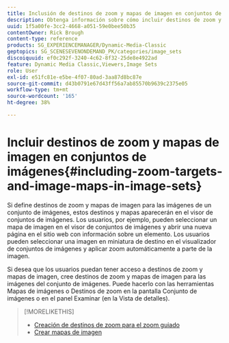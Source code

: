 ```yaml
---
title: Inclusión de destinos de zoom y mapas de imagen en conjuntos de imágenes
description: Obtenga información sobre cómo incluir destinos de zoom y mapas de imagen en conjuntos de imágenes en Adobe Dynamic Media Classic.
uuid: 1f5a00fe-3cc2-4668-a051-59e0bee50b35
contentOwner: Rick Brough
content-type: reference
products: SG_EXPERIENCEMANAGER/Dynamic-Media-Classic
geptopics: SG_SCENESEVENONDEMAND_PK/categories/image_sets
discoiquuid: ef0c292f-3240-4c62-8f32-25de8e4922ad
feature: Dynamic Media Classic,Viewers,Image Sets
role: User
exl-id: e51fc81e-e5be-4f07-80ad-3aa87d8bc87e
source-git-commit: d43b0791e67d43ff56a7ab85570b9639c2375e05
workflow-type: tm+mt
source-wordcount: '165'
ht-degree: 38%

---
```


# Incluir destinos de zoom y mapas de imagen en conjuntos de imágenes{#including-zoom-targets-and-image-maps-in-image-sets}

Si define destinos de zoom y mapas de imagen para las imágenes de un conjunto de imágenes, estos destinos y mapas aparecerán en el visor de conjuntos de imágenes. Los usuarios, por ejemplo, pueden seleccionar un mapa de imagen en el visor de conjuntos de imágenes y abrir una nueva página en el sitio web con información sobre un elemento. Los usuarios pueden seleccionar una imagen en miniatura de destino en el visualizador de conjuntos de imágenes y aplicar zoom automáticamente a parte de la imagen.

Si desea que los usuarios puedan tener acceso a destinos de zoom y mapas de imagen, cree destinos de zoom y mapas de imagen para las imágenes del conjunto de imágenes. Puede hacerlo con las herramientas Mapas de imágenes o Destinos de zoom en la pantalla Conjunto de imágenes o en el panel Examinar (en la Vista de detalles).

>[!MORELIKETHIS]
>
>* [Creación de destinos de zoom para el zoom guiado](creating-zoom-targets-guided-zoom.md#creating_zoom_targets_for_guided_zoom)
>* [Crear mapas de imagen](creating-image-maps.md#creating_image_maps)

